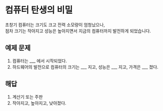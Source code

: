 # 컴퓨터 탄생의 비밀

초창기 컴퓨터는 크기도 크고 전력 소모량이 엄청났으나,  
점차 크기는 작아지고 성능은 높아지면서 지금의 컴퓨터까지 발전하게 되었습니다.  


## 예제 문제
1. 컴퓨터는 ___ 에서 시작되었다.
2. 하드웨어의 발전으로 컴퓨터의 크기는 ___ 지고, 성능은 ___ 지고, 가격은 ___ 졌다.


## 해답
1. 계산기 또는 주판
2. 작아지고, 높아지고, 낮아졌다.